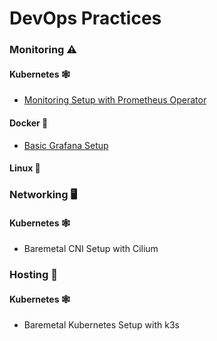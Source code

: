 # DevOps Practices


### Monitoring ⚠️
#### Kubernetes 🕸
- [Monitoring Setup with Prometheus Operator](Exercises/Monitoring/Kubernetes/monitoring-setup-with-prometheus-operator.md)

#### Docker 🐳
- [Basic Grafana Setup](Exercises/Monitoring/Docker/basic-grafana-setup.md)

#### Linux 🐧

### Networking 🖥
#### Kubernetes 🕸
- Baremetal CNI Setup with Cilium

### Hosting 🔌
#### Kubernetes 🕸
- Baremetal Kubernetes Setup with k3s
